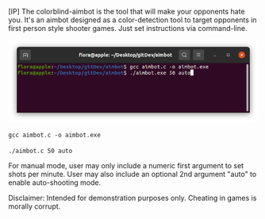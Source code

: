 [IP] The colorblind-aimbot is the tool that will make your opponents hate you. It's an aimbot designed as a color-detection tool to target opponents in first person style shooter games. Just set instructions via command-line.

![](aimbot/compiling_instructions.png)
   

    gcc aimbot.c -o aimbot.exe
    
    ./aimbot.c 50 auto

For manual mode,
    user may only include a numeric first argument
    to set shots per minute.
    User may also include an optional 2nd argument "auto"
    to enable auto-shooting mode.


Disclaimer:
    Intended for demonstration purposes only.
    Cheating in games is morally corrupt.
